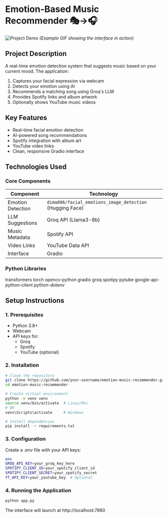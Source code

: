 # Emotion-Based Music Recommender 🎭→🎧

![Project Demo](assets/demo.gif) *(Example GIF showing the interface in action)*

## Project Description
A real-time emotion detection system that suggests music based on your current mood. The application:
1. Captures your facial expression via webcam
2. Detects your emotion using AI
3. Recommends a matching song using Groq's LLM
4. Provides Spotify links and album artwork
5. Optionally shows YouTube music videos

## Key Features
- Real-time facial emotion detection
- AI-powered song recommendations
- Spotify integration with album art
- YouTube video links
- Clean, responsive Gradio interface

## Technologies Used

### Core Components
| Component | Technology |
|-----------|------------|
| Emotion Detection | `dima806/facial_emotions_image_detection` (Hugging Face) |
| LLM Suggestions | Groq API (Llama3-8b) |
| Music Metadata | Spotify API |
| Video Links | YouTube Data API |
| Interface | Gradio |

### Python Libraries
transformers
torch
opencv-python
gradio
groq
spotipy
pytube
google-api-python-client
python-dotenv


## Setup Instructions

### 1. Prerequisites
- Python 3.8+
- Webcam
- API keys for:
  - Groq
  - Spotify
  - YouTube (optional)

### 2. Installation
```bash
# Clone the repository
git clone https://github.com/your-username/emotion-music-recommender.git
cd emotion-music-recommender

# Create virtual environment
python -m venv venv
source venv/bin/activate  # Linux/Mac
# OR
venv\Scripts\activate     # Windows

# Install dependencies
pip install -r requirements.txt
```

### 3. Configuration
Create a .env file with your API keys:
```bash
env
GROQ_API_KEY=your_groq_key_here
SPOTIPY_CLIENT_ID=your_spotify_client_id
SPOTIPY_CLIENT_SECRET=your_spotify_secret
YT_API_KEY=your_youtube_key  # Optional
```

### 4. Running the Application
```bash
python app.py
```
The interface will launch at http://localhost:7860